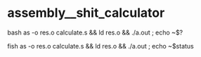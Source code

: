 # assembly__shit_calculator

bash
as -o res.o calculate.s && ld res.o && ./a.out ; echo ~$? 

fish
as -o res.o calculate.s && ld res.o && ./a.out ; echo ~$status 
